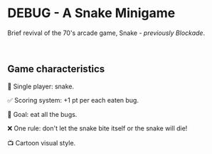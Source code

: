 # DEBUG - A Snake Minigame


Brief revival of the 70's arcade game, Snake - _previously Blockade_.

</br>

## Game characteristics

🐍  Single player: snake.

✅  Scoring system: +1 pt per each eaten bug. 

🐞  Goal: eat all the bugs. 

❌  One rule: don't let the snake bite itself or the snake will die!

📺  Cartoon visual style.

